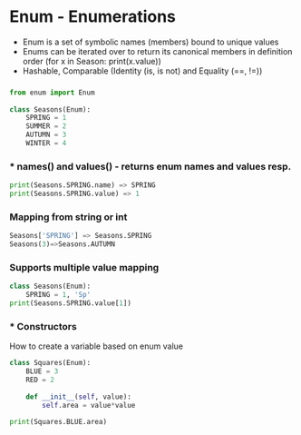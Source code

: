 # Enum - Enumerations

* Enum is a set of symbolic names (members) bound to unique values
* Enums can be iterated over to return its canonical members in definition order (for x in Season: print(x.value))
* Hashable, Comparable (Identity (is, is not) and Equality (==, !=))


### 

```python
from enum import Enum
 
class Seasons(Enum):
    SPRING = 1
    SUMMER = 2
    AUTUMN = 3
    WINTER = 4
```
### * names() and values() - returns enum names and values resp.
```python
print(Seasons.SPRING.name) => SPRING
print(Seasons.SPRING.value) => 1
```
### Mapping from string or int
```python
Seasons['SPRING'] => Seasons.SPRING
Seasons(3)=>Seasons.AUTUMN
```

### Supports multiple value mapping
```python
class Seasons(Enum):
    SPRING = 1, 'Sp'
print(Seasons.SPRING.value[1])
```

### * Constructors
How to create a variable based on enum value
```python
class Squares(Enum):
    BLUE = 3
    RED = 2
    
    def __init__(self, value):
    	self.area = value*value
     
print(Squares.BLUE.area)
```

